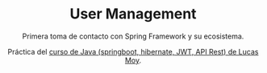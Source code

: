 <h1 align="center"> User Management</h1>
<p align="center"> Primera toma de contacto con Spring Framework y su ecosistema.</p>
<p align="center"> Práctica del <a href="https://youtu.be/7vHzVN0EiQc"> curso de Java (springboot, hibernate, JWT, API Rest) de Lucas Moy</a>.</p>
